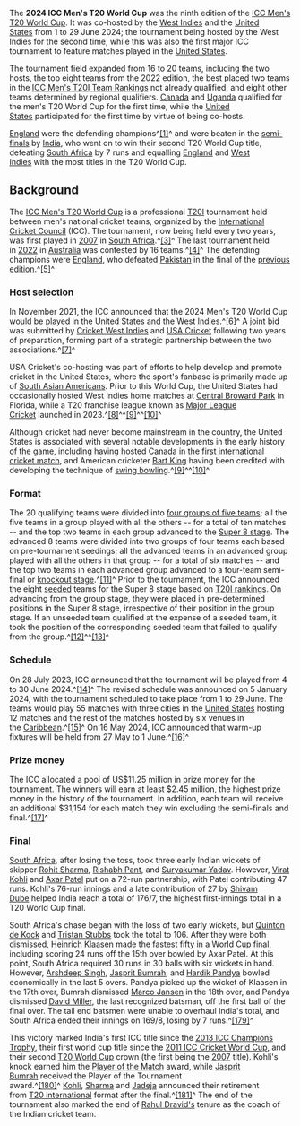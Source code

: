 The **2024 ICC Men's T20 World Cup** was the ninth edition of the [ICC Men's T20 World Cup](https://en.wikipedia.org/wiki/ICC_Men%27s_T20_World_Cup "ICC Men's T20 World Cup"). It was co-hosted by the [West Indies](https://en.wikipedia.org/wiki/Cricket_West_Indies "Cricket West Indies") and the [United States](https://en.wikipedia.org/wiki/USA_Cricket "USA Cricket") from 1 to 29 June 2024; the tournament being hosted by the West Indies for the second time, while this was also the first major ICC tournament to feature matches played in the [United States](https://en.wikipedia.org/wiki/United_States "United States").

The tournament field expanded from 16 to 20 teams, including the two hosts, the top eight teams from the 2022 edition, the best placed two teams in the [ICC Men's T20I Team Rankings](https://en.wikipedia.org/wiki/ICC_Men%27s_T20I_Team_Rankings "ICC Men's T20I Team Rankings") not already qualified, and eight other teams determined by regional qualifiers. [Canada](https://en.wikipedia.org/wiki/Canada_national_cricket_team "Canada national cricket team") and [Uganda](https://en.wikipedia.org/wiki/Uganda_national_cricket_team "Uganda national cricket team") qualified for the men's T20 World Cup for the first time, while the [United States](https://en.wikipedia.org/wiki/United_States_national_cricket_team "United States national cricket team") participated for the first time by virtue of being co-hosts.

[England](https://en.wikipedia.org/wiki/England_cricket_team "England cricket team") were the defending champions^[[1]](https://en.wikipedia.org/wiki/2024_ICC_Men%27s_T20_World_Cup#cite_note-1)^ and were beaten in the [semi-finals](https://en.wikipedia.org/wiki/2024_ICC_Men%27s_T20_World_Cup_knockout_stage#Semi-final_2 "2024 ICC Men's T20 World Cup knockout stage") by [India](https://en.wikipedia.org/wiki/India_national_cricket_team "India national cricket team"), who went on to win their second T20 World Cup title, defeating [South Africa](https://en.wikipedia.org/wiki/South_Africa_national_cricket_team "South Africa national cricket team") by 7 runs and equalling [England](https://en.wikipedia.org/wiki/England_cricket_team "England cricket team") and [West Indies](https://en.wikipedia.org/wiki/West_Indies_cricket_team "West Indies cricket team") with the most titles in the T20 World Cup.

Background
----------

The [ICC Men's T20 World Cup](https://en.wikipedia.org/wiki/ICC_Men%27s_T20_World_Cup "ICC Men's T20 World Cup") is a professional [T20I](https://en.wikipedia.org/wiki/Twenty20_International "Twenty20 International") tournament held between men's national cricket teams, organized by the [International Cricket Council](https://en.wikipedia.org/wiki/International_Cricket_Council "International Cricket Council") (ICC). The tournament, now being held every two years, was first played in [2007](https://en.wikipedia.org/wiki/2007_ICC_World_Twenty20 "2007 ICC World Twenty20") in [South Africa](https://en.wikipedia.org/wiki/South_Africa "South Africa").^[[3]](https://en.wikipedia.org/wiki/2024_ICC_Men%27s_T20_World_Cup#cite_note-3)^ The last tournament held in [2022](https://en.wikipedia.org/wiki/2022_ICC_Men%27s_T20_World_Cup "2022 ICC Men's T20 World Cup") in [Australia](https://en.wikipedia.org/wiki/Australia "Australia") was contested by 16 teams.^[[4]](https://en.wikipedia.org/wiki/2024_ICC_Men%27s_T20_World_Cup#cite_note-4)^ The defending champions were [England](https://en.wikipedia.org/wiki/England_cricket_team "England cricket team"), who defeated [Pakistan](https://en.wikipedia.org/wiki/Pakistan_national_cricket_team "Pakistan national cricket team") in the final of the [previous edition](https://en.wikipedia.org/wiki/2022_ICC_Men%27s_T20_World_Cup "2022 ICC Men's T20 World Cup").^[[5]](https://en.wikipedia.org/wiki/2024_ICC_Men%27s_T20_World_Cup#cite_note-5)^

### Host selection

In November 2021, the ICC announced that the 2024 Men's T20 World Cup would be played in the United States and the West Indies.^[[6]](https://en.wikipedia.org/wiki/2024_ICC_Men%27s_T20_World_Cup#cite_note-6)^ A joint bid was submitted by [Cricket West Indies](https://en.wikipedia.org/wiki/Cricket_West_Indies "Cricket West Indies") and [USA Cricket](https://en.wikipedia.org/wiki/USA_Cricket "USA Cricket") following two years of preparation, forming part of a strategic partnership between the two associations.^[[7]](https://en.wikipedia.org/wiki/2024_ICC_Men%27s_T20_World_Cup#cite_note-7)^

USA Cricket's co-hosting was part of efforts to help develop and promote cricket in the United States, where the sport's fanbase is primarily made up of [South Asian Americans](https://en.wikipedia.org/wiki/South_Asian_Americans "South Asian Americans"). Prior to this World Cup, the United States had occasionally hosted West Indies home matches at [Central Broward Park](https://en.wikipedia.org/wiki/Central_Broward_Park "Central Broward Park") in Florida, while a T20 franchise league known as [Major League Cricket](https://en.wikipedia.org/wiki/Major_League_Cricket "Major League Cricket") launched in 2023.^[[8]](https://en.wikipedia.org/wiki/2024_ICC_Men%27s_T20_World_Cup#cite_note-8)^^[[9]](https://en.wikipedia.org/wiki/2024_ICC_Men%27s_T20_World_Cup#cite_note-:0-9)^^[[10]](https://en.wikipedia.org/wiki/2024_ICC_Men%27s_T20_World_Cup#cite_note-:1-10)^

Although cricket had never become mainstream in the country, the United States is associated with several notable developments in the early history of the game, including having hosted [Canada](https://en.wikipedia.org/wiki/Canada "Canada") in the [first international cricket match](https://en.wikipedia.org/wiki/Canadian_cricket_team_in_the_United_States_in_1844 "Canadian cricket team in the United States in 1844"), and American cricketer [Bart King](https://en.wikipedia.org/wiki/Bart_King "Bart King") having been credited with developing the technique of [swing bowling](https://en.wikipedia.org/wiki/Swing_bowling "Swing bowling").^[[9]](https://en.wikipedia.org/wiki/2024_ICC_Men%27s_T20_World_Cup#cite_note-:0-9)^^[[10]](https://en.wikipedia.org/wiki/2024_ICC_Men%27s_T20_World_Cup#cite_note-:1-10)^

### Format

The 20 qualifying teams were divided into [four groups of five teams](https://en.wikipedia.org/wiki/2024_ICC_Men%27s_T20_World_Cup#Group_stage); all the five teams in a group played with all the others -- for a total of ten matches -- and the top two teams in each group advanced to the [Super 8 stage](https://en.wikipedia.org/wiki/2024_ICC_Men%27s_T20_World_Cup#Super_8). The advanced 8 teams were divided into two groups of four teams each based on pre-tournament seedings; all the advanced teams in an advanced group played with all the others in that group -- for a total of six matches -- and the top two teams in each advanced group advanced to a four-team semi-final or [knockout stage](https://en.wikipedia.org/wiki/2024_ICC_Men%27s_T20_World_Cup_knockout_stage "2024 ICC Men's T20 World Cup knockout stage").^[[11]](https://en.wikipedia.org/wiki/2024_ICC_Men%27s_T20_World_Cup#cite_note-11)^ Prior to the tournament, the ICC announced the eight [seeded](https://en.wikipedia.org/wiki/Seed_(sports) "Seed (sports)") teams for the Super 8 stage based on [T20I rankings](https://en.wikipedia.org/wiki/ICC_Men%27s_T20I_Team_Rankings "ICC Men's T20I Team Rankings"). On advancing from the group stage, they were placed in pre-determined positions in the Super 8 stage, irrespective of their position in the group stage. If an unseeded team qualified at the expense of a seeded team, it took the position of the corresponding seeded team that failed to qualify from the group.^[[12]](https://en.wikipedia.org/wiki/2024_ICC_Men%27s_T20_World_Cup#cite_note-12)^^[[13]](https://en.wikipedia.org/wiki/2024_ICC_Men%27s_T20_World_Cup#cite_note-13)^

### Schedule

On 28 July 2023, ICC announced that the tournament will be played from 4 to 30 June 2024.^[[14]](https://en.wikipedia.org/wiki/2024_ICC_Men%27s_T20_World_Cup#cite_note-CWC-14)^ The revised schedule was announced on 5 January 2024, with the tournament scheduled to take place from 1 to 29 June. The teams would play 55 matches with three cities in the [United States](https://en.wikipedia.org/wiki/United_States "United States") hosting 12 matches and the rest of the matches hosted by six venues in the [Caribbean](https://en.wikipedia.org/wiki/Caribbean "Caribbean").^[[15]](https://en.wikipedia.org/wiki/2024_ICC_Men%27s_T20_World_Cup#cite_note-15)^ On 16 May 2024, ICC announced that warm-up fixtures will be held from 27 May to 1 June.^[[16]](https://en.wikipedia.org/wiki/2024_ICC_Men%27s_T20_World_Cup#cite_note-16)^

### Prize money

The ICC allocated a pool of US$11.25 million in prize money for the tournament. The winners will earn at least $2.45 million, the highest prize money in the history of the tournament. In addition, each team will receive an additional $31,154 for each match they win excluding the semi-finals and final.^[[17]](https://en.wikipedia.org/wiki/2024_ICC_Men%27s_T20_World_Cup#cite_note-17)^

### Final

[South Africa](https://en.wikipedia.org/wiki/South_Africa "South Africa"), after losing the toss, took three early Indian wickets of skipper [Rohit Sharma](https://en.wikipedia.org/wiki/Rohit_Sharma "Rohit Sharma"), [Rishabh Pant](https://en.wikipedia.org/wiki/Rishabh_Pant "Rishabh Pant"), and [Suryakumar Yadav](https://en.wikipedia.org/wiki/Suryakumar_Yadav "Suryakumar Yadav"). However, [Virat Kohli](https://en.wikipedia.org/wiki/Virat_Kohli "Virat Kohli") and [Axar Patel](https://en.wikipedia.org/wiki/Axar_Patel "Axar Patel") put on a 72-run partnership, with Patel contributing 47 runs. Kohli's 76-run innings and a late contribution of 27 by [Shivam Dube](https://en.wikipedia.org/wiki/Shivam_Dube "Shivam Dube") helped India reach a total of 176/7, the highest first-innings total in a T20 World Cup final.

South Africa's chase began with the loss of two early wickets, but [Quinton de Kock](https://en.wikipedia.org/wiki/Quinton_de_Kock "Quinton de Kock") and [Tristan Stubbs](https://en.wikipedia.org/wiki/Tristan_Stubbs "Tristan Stubbs") took the total to 106. After they were both dismissed, [Heinrich Klaasen](https://en.wikipedia.org/wiki/Heinrich_Klaasen "Heinrich Klaasen") made the fastest fifty in a World Cup final, including scoring 24 runs off the 15th over bowled by Axar Patel. At this point, South Africa required 30 runs in 30 balls with six wickets in hand. However, [Arshdeep Singh](https://en.wikipedia.org/wiki/Arshdeep_Singh_(cricketer) "Arshdeep Singh (cricketer)"), [Jasprit Bumrah](https://en.wikipedia.org/wiki/Jasprit_Bumrah "Jasprit Bumrah"), and [Hardik Pandya](https://en.wikipedia.org/wiki/Hardik_Pandya "Hardik Pandya") bowled economically in the last 5 overs. Pandya picked up the wicket of Klaasen in the 17th over, Bumrah dismissed [Marco Jansen](https://en.wikipedia.org/wiki/Marco_Jansen "Marco Jansen") in the 18th over, and Pandya dismissed [David Miller](https://en.wikipedia.org/wiki/David_Miller_(South_African_cricketer) "David Miller (South African cricketer)"), the last recognized batsman, off the first ball of the final over. The tail end batsmen were unable to overhaul India's total, and South Africa ended their innings on 169/8, losing by 7 runs.^[[179]](https://en.wikipedia.org/wiki/2024_ICC_Men%27s_T20_World_Cup#cite_note-188)^

This victory marked India's first ICC title since the [2013 ICC Champions Trophy](https://en.wikipedia.org/wiki/2013_ICC_Champions_Trophy "2013 ICC Champions Trophy"), their first world cup title since the [2011 ICC Cricket World Cup](https://en.wikipedia.org/wiki/2011_Cricket_World_Cup "2011 Cricket World Cup"), and their second [T20 World Cup](https://en.wikipedia.org/wiki/T20_World_Cup "T20 World Cup") crown (the first being the [2007](https://en.wikipedia.org/wiki/2007_ICC_World_Twenty20 "2007 ICC World Twenty20") title). Kohli's knock earned him the [Player of the Match](https://en.wikipedia.org/wiki/Player_of_the_Match "Player of the Match") award, while [Jasprit Bumrah](https://en.wikipedia.org/wiki/Jasprit_Bumrah "Jasprit Bumrah") received the Player of the Tournament award.^[[180]](https://en.wikipedia.org/wiki/2024_ICC_Men%27s_T20_World_Cup#cite_note-189)^ [Kohli](https://en.wikipedia.org/wiki/Virat_Kohli "Virat Kohli"), [Sharma](https://en.wikipedia.org/wiki/Rohit_Sharma "Rohit Sharma") and [Jadeja](https://en.wikipedia.org/wiki/Ravindra_Jadeja "Ravindra Jadeja") announced their retirement from [T20 international](https://en.wikipedia.org/wiki/Twenty20_International "Twenty20 International") format after the final.^[[181]](https://en.wikipedia.org/wiki/2024_ICC_Men%27s_T20_World_Cup#cite_note-190)^ The end of the tournament also marked the end of [Rahul Dravid's](https://en.wikipedia.org/wiki/Rahul_Dravid "Rahul Dravid") tenure as the coach of the Indian cricket team.
